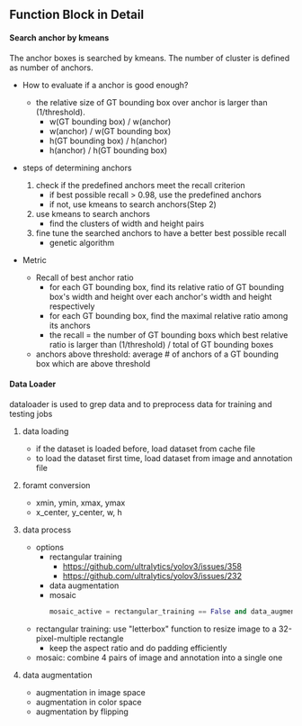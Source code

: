 Function Block in Detail 
---

#### Search anchor by kmeans 
The anchor boxes is searched by kmeans. The number of cluster is defined as number of anchors. 

- How to evaluate if a anchor is good enough?
    - the relative size of GT bounding box over anchor is larger than (1/threshold).
        - w(GT bounding box) / w(anchor) 
        - w(anchor) / w(GT bounding box)
        - h(GT bounding box)  / h(anchor) 
        - h(anchor) / h(GT bounding box)

- steps of determining anchors 
    1. check if the predefined anchors meet the recall criterion
        - if best possible recall > 0.98, use the predefined anchors 
        - if not, use kmeans to search anchors(Step 2)  
    2. use kmeans to search anchors
        - find the clusters of width and height pairs
    3. fine tune the searched anchors to have a better best possible recall 
        - genetic algorithm

- Metric
    - Recall of best anchor ratio
        - for each GT bounding box, find its relative ratio of GT bounding box's width and height over each anchor's width and height respectively
        - for each GT bounding box, find the maximal relative ratio among its anchors
        - the recall = the number of GT bounding boxs which best relative ratio is larger than (1/threshold) / total of GT bounding boxes
    - anchors above threshold: average # of anchors of a GT bounding box which are above threshold


#### Data Loader 
dataloader is used to grep data and to preprocess data for training and testing jobs 

1. data loading 
    - if the dataset is loaded before, load dataset from cache file
    - to load the dataset first time, load dataset from image and annotation file
2. foramt conversion
    - xmin, ymin, xmax, ymax
    - x_center, y_center, w, h

3. data process 
    - options
        - rectangular training
            - https://github.com/ultralytics/yolov3/issues/358
            - https://github.com/ultralytics/yolov3/issues/232
        - data augmentation
        - mosaic
            ```python
            mosaic_active = rectangular_training == False and data_augmentation == True
            ```
    - rectangular training: use "letterbox" function to resize image to a 32-pixel-multiple rectangle 
        - keep the aspect ratio and do padding efficiently
    - mosaic: combine 4 pairs of image and annotation into a single one

4. data augmentation
    - augmentation in image space 
    - augmentation in color space 
    - augmentation by flipping


